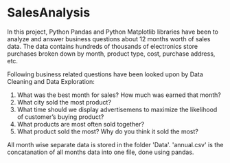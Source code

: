 # SalesAnalysis
In this project, Python Pandas and Python Matplotlib libraries have been to analyze and answer business questions about 12 months worth of sales data. The data contains hundreds of thousands of electronics store purchases broken down by month, product type, cost, purchase address, etc.

Following business related questions have been looked upon by Data Cleaning and Data Exploration:  
1) What was the best month for sales? How much was earned that month?  
2) What city sold the most product?  
3) What time should we display advertisemens to maximize the likelihood of customer’s buying product?  
4) What products are most often sold together?  
5) What product sold the most? Why do you think it sold the most?

All month wise separate data is stored in the folder 'Data'. 'annual.csv' is the concatanation of all months data into one file, done using pandas.


